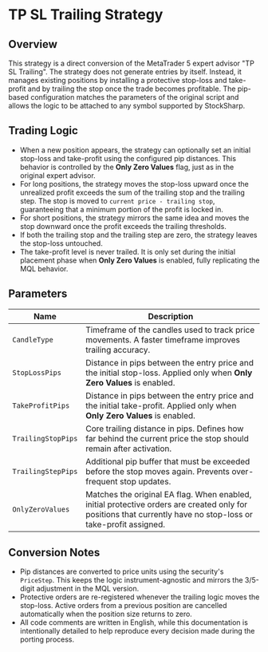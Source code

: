 # TP SL Trailing Strategy

## Overview
This strategy is a direct conversion of the MetaTrader 5 expert advisor "TP SL Trailing". The strategy does not generate entries by itself. Instead, it manages existing positions by installing a protective stop-loss and take-profit and by trailing the stop once the trade becomes profitable. The pip-based configuration matches the parameters of the original script and allows the logic to be attached to any symbol supported by StockSharp.

## Trading Logic
- When a new position appears, the strategy can optionally set an initial stop-loss and take-profit using the configured pip distances. This behavior is controlled by the **Only Zero Values** flag, just as in the original expert advisor.
- For long positions, the strategy moves the stop-loss upward once the unrealized profit exceeds the sum of the trailing stop and the trailing step. The stop is moved to `current price - trailing stop`, guaranteeing that a minimum portion of the profit is locked in.
- For short positions, the strategy mirrors the same idea and moves the stop downward once the profit exceeds the trailing thresholds.
- If both the trailing stop and the trailing step are zero, the strategy leaves the stop-loss untouched.
- The take-profit level is never trailed. It is only set during the initial placement phase when **Only Zero Values** is enabled, fully replicating the MQL behavior.

## Parameters
| Name | Description |
| --- | --- |
| `CandleType` | Timeframe of the candles used to track price movements. A faster timeframe improves trailing accuracy. |
| `StopLossPips` | Distance in pips between the entry price and the initial stop-loss. Applied only when **Only Zero Values** is enabled. |
| `TakeProfitPips` | Distance in pips between the entry price and the initial take-profit. Applied only when **Only Zero Values** is enabled. |
| `TrailingStopPips` | Core trailing distance in pips. Defines how far behind the current price the stop should remain after activation. |
| `TrailingStepPips` | Additional pip buffer that must be exceeded before the stop moves again. Prevents over-frequent stop updates. |
| `OnlyZeroValues` | Matches the original EA flag. When enabled, initial protective orders are created only for positions that currently have no stop-loss or take-profit assigned. |

## Conversion Notes
- Pip distances are converted to price units using the security's `PriceStep`. This keeps the logic instrument-agnostic and mirrors the 3/5-digit adjustment in the MQL version.
- Protective orders are re-registered whenever the trailing logic moves the stop-loss. Active orders from a previous position are cancelled automatically when the position size returns to zero.
- All code comments are written in English, while this documentation is intentionally detailed to help reproduce every decision made during the porting process.
